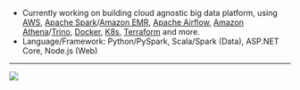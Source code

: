 <!--
### Hi there 👋

**toshi2135/toshi2135** is a ✨ _special_ ✨ repository because its `README.md` (this file) appears on your GitHub profile.

Here are some ideas to get you started:

- 🔭 I’m currently working on ...
- 🌱 I’m currently learning ...
- 👯 I’m looking to collaborate on ...
- 🤔 I’m looking for help with ...
- 💬 Ask me about ...
- 📫 How to reach me: ...
- 😄 Pronouns: ...
- ⚡ Fun fact: ...
-->

- Currently working on building cloud agnostic big data platform, using [AWS](https://aws.amazon.com/), [Apache Spark](https://spark.apache.org/)/[Amazon EMR](https://aws.amazon.com/emr/), [Apache Airflow](https://airflow.apache.org/), [Amazon Athena](https://aws.amazon.com/athena/)/[Trino](https://trino.io/), [Docker](https://www.docker.com/), [K8s](https://kubernetes.io/), [Terraform](https://www.terraform.io/) and more.
- Language/Framework: Python/PySpark, Scala/Spark (Data), ASP.NET Core, Node.js (Web)
---
<img src="https://github-readme-streak-stats.herokuapp.com/?user=toshi2135&theme=dark"/>
<!-- <img src="https://github-readme-stats.vercel.app/api/top-langs?username=toshi2135&count_private=true&include_all_commits=true&hide=jupyter+notebook&show_icons=true&layout=compact&theme=dark"/> 
 -->
